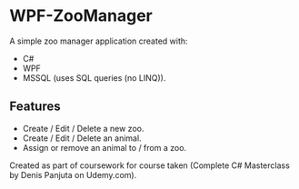 # WPF-ZooManager
A simple zoo manager application created with:
* C#
* WPF
* MSSQL (uses SQL queries (no LINQ)).

## Features
* Create / Edit / Delete a new zoo.
* Create / Edit / Delete an animal.
* Assign or remove an animal to / from a zoo.

Created as part of coursework for course taken (Complete C# Masterclass by Denis Panjuta on Udemy.com).
